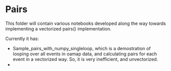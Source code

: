 # Pairs
This folder will contain various notebooks developed along the way towards implementing a vectorized pairs() implementation.

Currently it has:
 - Sample_pairs_with_numpy_singleloop, which is a demostration of looping over all events in oamap data, and calculating pairs for each event in a vectorized way. So, it is very inefficient, and unvectorized.
 - 
